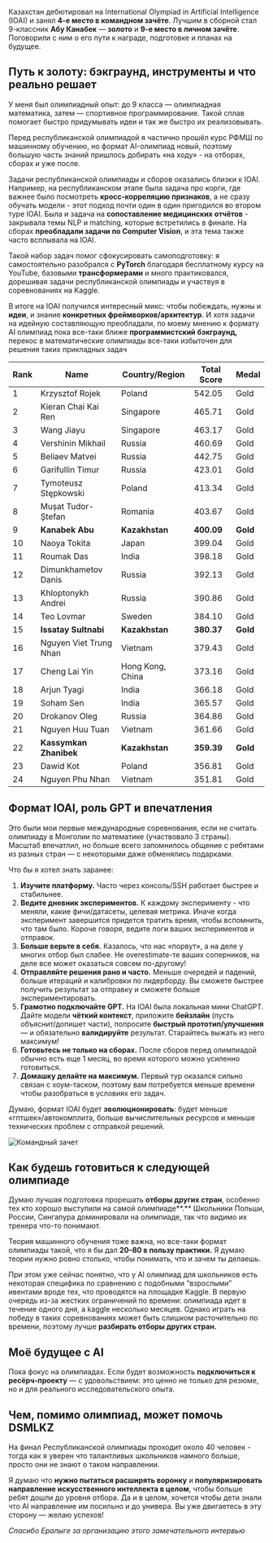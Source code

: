 Казахстан дебютировал на International Olympiad in Artificial Intelligence (IOAI) и занял **4-е место в командном зачёте**. Лучшим в сборной стал 9-классник **Абу Канабек** — **золото** и **9-е место в личном зачёте**. Поговорили с ним о его пути к награде, подготовке и планах на будущее.

## Путь к золоту: бэкграунд, инструменты и что реально решает

У меня был олимпиадный опыт: до 9 класса — олимпиадная математика, затем — спортивное программирование. Такой сплав помогает быстро придумывать идеи и так же быстро их реализовывать.

Перед республиканской олимпиадой я частично прошёл курс РФМШ по машинному обучению, но формат AI-олимпиад новый, поэтому большую часть знаний пришлось добирать «на ходу» - на отборах, сборах и уже после.

Задачи республиканской олимпиады и сборов оказались близки к IOAI. Например, на республиканском этапе была задача про корги, где важнее было посмотреть **кросс-корреляцию признаков**, а не сразу обучать модели - этот подход почти один в один пригодился во втором туре IOAI. Была и задача на **сопоставление медицинских отчётов** - закрывала темы NLP и matching, которые встретились в финале. На сборах **преобладали задачи по Computer Vision**, и эта тема также часто всплывала на IOAI.

Такой набор задач помог сфокусировать самоподготовку: я самостоятельно разобрался с **PyTorch** благодаря бесплатному курсу на YouTube, базовыми **трансформерами** и много практиковался, дорешивая задачи республиканской олимпиады и участвуя в соревнованиях на Kaggle.

В итоге на IOAI получился интересный микс: чтобы побеждать, нужны и **идеи**, и знание **конкретных фреймворков/архитектур**. И хотя задачи на идейную составляющую преобладали, по моему мнению к формату AI олимпиад пока все-таки ближе **программистский бэкграунд,** перекос в математические олимпиады все-таки избыточен для решения таких прикладных задач

| Rank | Name              | Country/Region   | Total Score | Medal |
|------|-------------------|------------------|-------------|-------|
| 1    | Krzysztof Rojek   | Poland           | 542.05      | Gold  |
| 2    | Kieran Chai Kai Ren | Singapore      | 465.71      | Gold  |
| 3    | Wang Jiayu        | Singapore        | 463.17      | Gold  |
| 4    | Vershinin Mikhail | Russia           | 460.69      | Gold  |
| 5    | Beliaev Matvei    | Russia           | 442.75      | Gold  |
| 6    | Garifullin Timur  | Russia           | 423.01      | Gold  |
| 7    | Tymoteusz Stępkowski | Poland        | 413.34      | Gold  |
| 8    | Mușat Tudor-Ștefan| Romania          | 403.67      | Gold  |
| 9    | **Kanabek Abu**       | **Kazakhstan**       | **400.09**      | **Gold**  |
| 10   | Naoya Tokita      | Japan            | 399.04      | Gold  |
| 11   | Roumak Das        | India            | 398.18      | Gold  |
| 12   | Dimunkhametov Danis | Russia         | 392.13      | Gold  |
| 13   | Khloptonykh Andrei| Russia           | 390.86      | Gold  |
| 14   | Teo Lovmar        | Sweden           | 384.10      | Gold  |
| 15   | **Issatay Sultnabi**  | **Kazakhstan**       | **380.37**      | **Gold**  |
| 16   | Nguyen Viet Trung Nhan | Vietnam    | 379.43      | Gold  |
| 17   | Cheng Lai Yin     | Hong Kong, China | 373.16      | Gold  |
| 18   | Arjun Tyagi       | India            | 366.18      | Gold  |
| 19   | Soham Sen         | India            | 365.57      | Gold  |
| 20   | Drokanov Oleg     | Russia           | 364.86      | Gold  |
| 21   | Nguyen Huu Tuan   | Vietnam          | 361.66      | Gold  |
| 22   | **Kassymkan Zhanibek**| **Kazakhstan**       | **359.39**      | **Gold**  |
| 23   | Dawid Kot         | Poland           | 356.81      | Gold  |
| 24   | Nguyen Phu Nhan   | Vietnam          | 351.81      | Gold  |


## Формат IOAI, роль GPT и впечатления

Это были мои первые международные соревнования, если не считать олимпиаду в Монголии по математике (участвовало 3 страны). Масштаб впечатлил, но больше всего запомнилось общение с ребятами из разных стран — с некоторыми даже обменялись подарками.

Что бы я хотел знать заранее:

1. **Изучите платформу.** Часто через консоль/SSH работает быстрее и стабильнее.
2. **Ведите дневник экспериментов.** К каждому эксперименту - что меняли, какие фичи/датасеты, целевая метрика. Иначе когда эксперимент завершится придется тратить время, чтобы вспомнить, что там было. Короче говоря, ведите логи ваших экспериментов и отправок.
3. **Больше верьте в себя.** Казалось, что нас «порвут», а на деле у многих отбор был слабее. Не overestimate-те ваших соперников, на деле все может оказаться совсем по-другому!
4. **Отправляйте решения рано и часто.** Меньше очередей и падений, больше итераций и калибровки по лидерборду. Вы сможете быстрее получить результат за отправку и сможете больше экспериментировать.
5. **Грамотно подключайте GPT.** На IOAI была локальная мини ChatGPT. Дайте модели **чёткий контекст**, приложите **бейзлайн** (пусть объяснит/допишет части), попросите **быстрый прототип/улучшения** — и обязательно **валидируйте** результат. Старайтесь выжать из него максимум!
6. **Готовьтесь не только на сборах.** После сборов перед олимпиадой обычно есть еще 1 месяц, во время которого можно усиленно готовиться.
7. **Домашку делайте на максимум.** Первый тур оказался сильно связан с хоум-таском, поэтому вам потребуется меньше времени чтобы разобраться в условиях его задач.

Думаю, формат IOAI будет **эволюционировать**: будет меньше «гптшек»/автокомплита, больше вычислительных ресурсов и меньше технических проблем с отправкой решений.

![Командный зачет](https://swfxusemimczhhhfzjhc.supabase.co/storage/v1/object/public/articles/olymp.jpg)


## Как будешь готовиться к следующей олимпиаде

Думаю лучшая подготовка прорешать **отборы других стран**, особенно тех кто хорошо выступили на самой олимпиаде**.**  Школьники Польши, России, Сингапура доминировали на олимпиаде, так что видимо их тренера что-то понимают.

Теория машинного обучения тоже важна, но все-таки формат олимпиады такой, что я бы дал **20–80 в пользу практики.** Я думаю теории нужно ровно столько, чтобы понимать, что и зачем ты делаешь.

При этом уже сейчас понятно, что у AI олимпиад для школьников есть некоторая специфика по сравнению с подобными “взрослыми” ивентами вроде тех, что проводятся на площадке Kaggle. В первую очередь из-за жестких ограничений по времени: олимпиада идет в течение одного дня, а kaggle несколько месяцев. Однако играть на победу в таких соревнованиях может быть слишком расточительно по времени, поэтому лучше **разбирать отборы других стран.**

## Моё будущее с AI

Пока фокус на олимпиадах. Если будет возможность **подключиться к ресёрч-проекту** — с удовольствием: это ценно не только для резюме, но и для реального исследовательского опыта.

## Чем, помимо олимпиад, может помочь DSMLKZ

На финал Республиканской олимпиады проходит около 40 человек - тогда как я уверен что талантливых школьников намного больше, просто они не знают о таком направлении.

Я думаю что **нужно пытаться расширять воронку** и **популяризировать направление искусственного интеллекта в целом**, чтобы больше ребят дошли до уровня отбора. Да и в целом, хочется чтобы дети знали что AI направление им посильно и до универа. Вы уже двигаетесь в эту сторону — желаю успехов!

*Спасибо Ералыге за организацию этого замечательного интервью*
